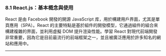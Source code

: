 ### **8.1 React.js：基本概念與使用**

React 是由 Facebook 開發的開源 JavaScript 库，用於構建用戶界面，尤其是單頁應用（SPA）。React 的主要特點是基於組件的開發模型，它通過組件的組合來構建複雜的界面，並利用虛擬 DOM 提升渲染性能。學習 React 對現代前端開發非常重要，因為它是目前最流行的前端框架之一，並且被廣泛應用於許多知名的網站和應用中。

---